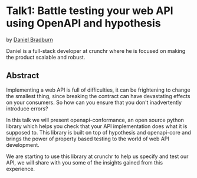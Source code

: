 Talk1: Battle testing your web API using OpenAPI and hypothesis
==============================================================

by [Daniel Bradburn](https://github.com/danielbradburn)

Daniel is a full-stack developer at crunchr where he is focused on 
making the product scalable and robust.

Abstract
------------

Implementing a web API is full of difficulties, it can be
frightening to change the smallest thing, since breaking the contract
can have devastating effects on your consumers. So how can you ensure
that you don't inadvertently introduce errors?

In this talk we will present openapi-conformance, an open source python
library which helps you check that your API implementation does what it
is supposed to. This library is built on top of hypothesis and
openapi-core and brings the power of property based testing to the world
of web API development.

We are starting to use this library at crunchr to help us specify and
test our API, we will share with you some of the insights gained from
this experience.
